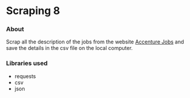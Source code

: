 # Scraping 8

### About

Scrap all the description of the jobs from the website [Accenture Jobs](https://www.accenture.com/api/sitecore/JobSearch/FindJobs')
and save the details in the csv file on the local computer.

### Libraries used

* requests
* csv
* json
